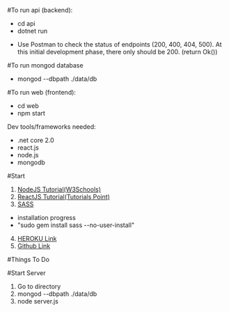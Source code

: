 #To run api (backend):
- cd api
- dotnet run

* Use Postman to check the status of endpoints (200, 400, 404, 500). At this initial development phase, there only should be 200. (return Ok())

#To run mongod database
- mongod --dbpath ./data/db

#To run web (frontend):
- cd web
- npm start

Dev tools/frameworks needed:
- .net core 2.0
- react.js
- node.js
- mongodb

#Start
1. [NodeJS Tutorial(W3Schools)](https://www.w3schools.com/nodejs/default.asp)
2. [ReactJS Tutorial(Tutorials Point)](https://www.tutorialspoint.com/reactjs/index.htm)
3. [SASS]()
 - installation progress
 - "sudo gem install sass --no-user-install"
4. [HEROKU Link]()
5. [Github Link](https://github.com/daramful/reservation)

#Things To Do

#Start Server
1. Go to directory
2. mongod --dbpath ./data/db
3. node server.js